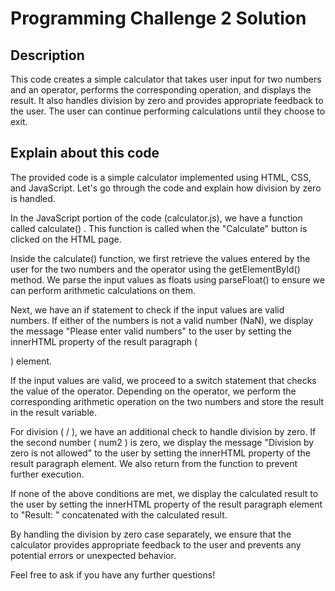 # Programming Challenge 2 Solution

## Description

This code creates a simple calculator that takes user input for two numbers and an operator, performs the corresponding operation, and displays the result. It also handles division by zero and provides appropriate feedback to the user. The user can continue performing calculations until they choose to exit.

## Explain about this code

The provided code is a simple calculator implemented using HTML, CSS, and JavaScript. Let's go through the code and explain how division by zero is handled.

In the JavaScript portion of the code (calculator.js), we have a function called calculate() . This function is called when the "Calculate" button is clicked on the HTML page.

Inside the calculate() function, we first retrieve the values entered by the user for the two numbers and the operator using the getElementById() method. We parse the input values as floats using parseFloat() to ensure we can perform arithmetic calculations on them.

Next, we have an if statement to check if the input values are valid numbers. If either of the numbers is not a valid number (NaN), we display the message "Please enter valid numbers" to the user by setting the innerHTML property of the result paragraph ( <p> ) element.

If the input values are valid, we proceed to a switch statement that checks the value of the operator. Depending on the operator, we perform the corresponding arithmetic operation on the two numbers and store the result in the result variable.

For division ( / ), we have an additional check to handle division by zero. If the second number ( num2 ) is zero, we display the message "Division by zero is not allowed" to the user by setting the innerHTML property of the result paragraph element. We also return from the function to prevent further execution.

If none of the above conditions are met, we display the calculated result to the user by setting the innerHTML property of the result paragraph element to "Result: " concatenated with the calculated result.

By handling the division by zero case separately, we ensure that the calculator provides appropriate feedback to the user and prevents any potential errors or unexpected behavior.

Feel free to ask if you have any further questions!
